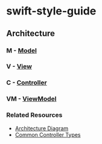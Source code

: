 # swift-style-guide

## Architecture 

### M - [Model](https://github.com/Lickability/swift-style-guide/blob/master/Model.md)

### V - [View](https://github.com/Lickability/swift-style-guide/blob/master/View.md)

### C - [Controller](https://github.com/Lickability/swift-style-guide/blob/master/Controller.md)

### VM - [ViewModel](https://github.com/Lickability/swift-style-guide/blob/master/ViewModel.md)

### Related Resources
* [Architecture Diagram](https://github.com/Lickability/swift-style-guide/blob/master/ArchitectureDiagram.md)
* [Common Controller Types](https://github.com/Lickability/swift-style-guide/blob/master/CommonControllerTypes.md)
